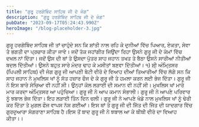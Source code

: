 ```yaml
---
title: "ਗੁਰੂ ਹਰਗੋਬਿੰਦ ਸਾਹਿਬ ਜੀ ਦੇ ਜੰਗ"
description: "ਗੁਰੂ ਹਰਗੋਬਿੰਦ ਸਾਹਿਬ ਜੀ ਦੇ ਜੰਗ"
pubDate: "2023-09-17T05:24:43.990Z"
heroImage: "/blog-placeholder-3.jpg"
---
```


ਗੁਰੂ ਹਰਗੋਬਿੰਦ ਸਾਹਿਬ ਜੀ ਤਾਂ ਚਾਹੁੰਦੇ ਸਨ ਕਿ ਸ਼ਾਂਤੀ ਨਾਲ ਰਹਿ ਕੇ ਦੁਨੀਆਂ ਵਿੱਚ ਪਿਆਰ, ਏਕਤਾ, ਸੇਵਾ ਤੇ ਭਗਤੀ ਦਾ ਪ੍ਰਚਾਰ ਕੀਤਾ ਜਾਵੇ। ਜਦੋਂ ਤੱਕ ਜਹਾਂਗੀਰ ਜਿਉਂਦਾ ਰਿਹਾ ਉਸਨੇ ਗੁਰੂ ਜੀ ਦੇ ਕੰਮਾਂ ਵਿੱਚ ਦਖਲ ਨਾਂ ਦਿੱਤਾ। ਜਦੋਂ ਉਸ ਦੀ ਥਾਂ ਤੇ ਉਸਦਾ ਪੁੱਤਰ ਸਾਹ ਜਹਾਨ ਤਖਤ ਤੇ ਬੈਠਾ ਉਸਨੇ  ਸਾਰੀਆਂ ਨੀਤੀਆਂ ਬਦਲ ਦਿੱਤੀਆਂ। ਉਸਨੇ ਬਹੁਤ ਸਾਰੇ ਮੰਦਰ ਢਾਹ ਕੇ  ਮਸੀਤਾਂ ਬਣਵਾ ਦਿੱਤੀਆਂ। 
੧) ਸ਼ੀ੍ ਅੰਮਿ੍ਤਸਰ (ਪਿਪਲੀ ਸਾਹਿਬ) ਦੀ ਜੰਗ
ਗੁਰੂ ਜੀ ਆਪਣੀ ਬੇਟੀ ਵੀਰੋ ਦੇ ਵਿਆਹ ਦੀਆਂ ਤਿਆਰੀਆਂ ਵਿੱਚ ਲੱਗੇ ਸਨ ਕਿ ਸਾਹ ਜਹਾਨ ਨੇ ਮੁਖਲਿਸ ਖਾਂ ਨੂੰ ਸੱਤ ਹਜ਼ਾਰ ਫੌਜ ਦੇ ਕੇ ਗੁਰੂ ਜੀ ਤੇ ਹਮਲਾ ਕਰਨ ਲਈ ਭੇਜ ਦਿੱਤਾ। ਗੁਰੂ ਜੀ ਨੇ ਇਸ ਬਾਰੇ ਸੋਚਿਆ ਵੀ ਨਹੀਂ ਸੀ। ਉਨ੍ਹਾਂ ਕੋਲ ਲੜਾਈ ਦੀ ਸਮਾਨ ਵੀ ਨਹੀਂ ਸੀ। 
ਮੁਖਲਿਸ ਖਾਂ ਮਾਰੋ ਮਾਰ ਕਰਦਾ ਅੰਮਿ੍ਤਸਰ ਆ ਪਹੁੰਚਿਆ। ਗੁਰੂ ਜੀ ਨੇ ਆਪ ਕਮਾਨ ਸੰਭਾਲੀ। ਗੁਰੂ ਜੀ ਨੇ ਆਪਣੇ ਪਰਿਵਾਰ ਨੂੰ ਝਬਾਲ ਭੇਜ ਦਿੱਤਾ। ਇਹ ਲੜਾਈ ਤਿੰਨ ਦਿਨ ਚਲੀ। ਗੁਰੂ ਜੀ ਨੇ ਆਪਣੇ ਖੰਡੇ ਨਾਲ ਮੁਖਲਿਸ ਖਾਂ ਨੂੰ ਢੇਰੀ ਕਰ ਦਿੱਤਾ ਤੇ ਮੁਗਲ ਫੌਜ ਵਾਪਸ ਨੱਸ ਗਈਆਂ। ਇਸ ਥਾਂ ਤੇ ਗੁਰੂ ਜੀ ਦੀ ਜਿੱਤ ਦੀ ਜਿੱਤ ਦੀ ਯਾਦਗਾਰ ਵਿੱਚ ਗੁਰਦੁਆਰਾ ਸੰਗਰਾਣਾ ਸਾਹਿਬ ਹੈ।ਇਸ ਤੋਂ ਬਾਦ ਗੁਰੂ ਜੀ ਨੇ ਝਬਾਲ ਆ ਕੇ ਬੀਬੀ ਵੀਰੋ ਦਾ ਵਿਆਹ ਕੀਤਾ।।

